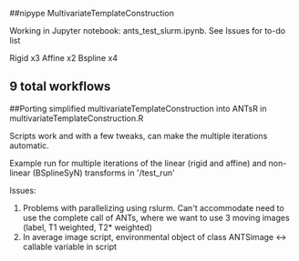 ##nipype MultivariateTemplateConstruction

Working in Jupyter notebook: ants_test_slurm.ipynb. See Issues for to-do list

Rigid x3
Affine x2
Bspline x4

9 total workflows
---

##Porting simplified multivariateTemplateConstruction into ANTsR in multivariateTemplateConstruction.R

Scripts work and with a few tweaks, can make the multiple iterations automatic.

Example run for multiple iterations of the linear (rigid and affine) and non-linear (BSplineSyN) transforms in '/test_run'

Issues:

1. Problems with parallelizing using rslurm. Can't accommodate need to use the complete call of ANTs, where we want to use 3 moving images (label, T1 weighted, T2* weighted)
2. In average image script, environmental object of class ANTSimage <-> callable variable in script